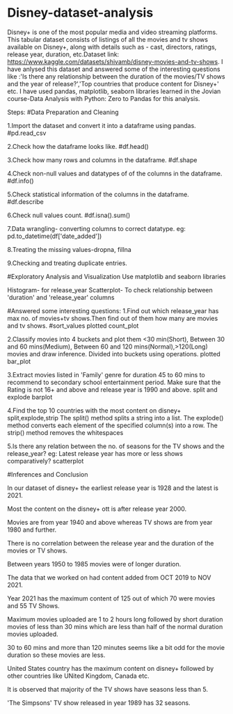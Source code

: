 # Disney-dataset-analysis

Disney+ is one of the most popular media and video streaming platforms.
This tabular dataset consists of listings of all the movies and tv shows available on Disney+, along with details such as - cast, directors, ratings, release year,
duration, etc.Dataset link: https://www.kaggle.com/datasets/shivamb/disney-movies-and-tv-shows.
I have anlysed this dataset and answered some of the interesting questions like :'Is there any relationship between the duration of the movies/TV shows and the year 
of release?','Top countries that produce content for Disney+' etc.
I have used pandas, matplotlib, seaborn libraries learned in the Jovian course-Data Analysis with Python: Zero to Pandas for this analysis.

Steps:
#Data Preparation and Cleaning

1.Import the dataset and convert it into a dataframe using pandas. #pd.read_csv

2.Check how the dataframe looks like. #df.head()

3.Check how many rows and columns in the dataframe. #df.shape

4.Check non-null values and datatypes of of the columns in the dataframe. #df.info()

5.Check statistical information of the columns in the dataframe. #df.describe

6.Check null values count. #df.isna().sum()

7.Data wrangling- converting columns to correct datatype. eg: pd.to_datetime(df['date_added'])

8.Treating the missing values-dropna, fillna 

9.Checking and treating duplicate entries.

#Exploratory Analysis and Visualization
Use matplotlib and seaborn libraries

Histogram- for release_year
Scatterplot- To check relationship between 'duration' and 'release_year' columns

#Answered some interesting questions:
1.Find out which release_year has max no. of movies+tv shows.Then find out of them how many are movies and tv shows.
#sort_values
plotted count_plot

2.Classify movies into 4 buckets and plot them <30 min(Short), Between 30 and 60 mins(Medium), Between 60 and 120 mins(Normal),>120(Long) movies and draw inference.
Divided into buckets using operations.
plotted bar_plot

3.Extract movies listed in 'Family' genre for duration 45 to 60 mins to recommend to secondary school entertainment period. 
Make sure that the Rating is not 16+ and above and release year is 1990 and above.
split and explode
barplot

4.Find the top 10 countries with the most content on disney+
split,explode,strip
The split() method splits a string into a list.
The explode() method converts each element of the specified column(s) into a row.
The strip() method removes the whitespaces

5.Is there any relation between the no. of seasons for the TV shows and the release_year? eg: Latest release year has more or less shows comparatively?
scatterplot

#Inferences and Conclusion

In our dataset of disney+ the earliest release year is 1928 and the latest is 2021.

Most the content on the disney+ ott is after release year 2000.

Movies are from year 1940 and above whereas TV shows are from year 1980 and further.

There is no correlation between the release year and the duration of the movies or TV shows.

Between years 1950 to 1985 movies were of longer duration.

The data that we worked on had content added from OCT 2019 to NOV 2021.

Year 2021 has the maximum content of 125 out of which 70 were movies and 55 TV Shows.

Maximum movies uploaded are 1 to 2 hours long followed by short duration movies of less than 30 mins which are less than half of the normal duration movies uploaded.

30 to 60 mins and more than 120 minutes seems like a bit odd for the movie duration so these movies are less.

United States country has the maximum content on disney+ followed by other countries like UNited Kingdom, Canada etc.

It is observed that majority of the TV shows have seasons less than 5.

'The Simpsons' TV show released in year 1989 has 32 seasons.


